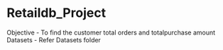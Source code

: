 # Retaildb_Project
Objective - To find the customer total orders and totalpurchase amount
Datasets -  Refer Datasets folder
